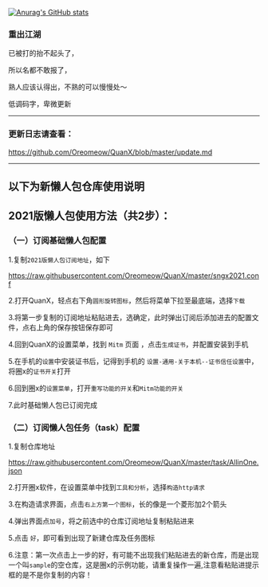 [![Anurag's GitHub stats](https://github-readme-stats.vercel.app/api?username=Oreomeow)](https://github.com/anuraghazra/github-readme-stats)

### 重出江湖

已被打的抬不起头了，

所以名都不敢报了，

熟人应该认得出，不熟的可以慢慢处～

低调码字，卑微更新

-----------------------

### 更新日志请查看：

https://github.com/Oreomeow/QuanX/blob/master/update.md

------------------------------------

## 以下为新懒人包仓库使用说明


## 2021版懒人包使用方法（共2步）：

### （一）订阅基础懒人包配置


  1.复制`2021版懒人包订阅地址`，如下
 
 https://raw.githubusercontent.com/Oreomeow/QuanX/master/sngx2021.conf

  2.打开QuanX，轻点右下角`圆形旋转图标`，然后将菜单下拉至最底端，选择`下载`
  
  3.将第一步复制的订阅地址粘贴进去，选确定，此时弹出订阅后添加进去的配置文件，点右上角的保存按钮保存即可

  4.回到QuanX的设置菜单，找到 `Mitm` 页面 ，点击`生成证书`，并配置安装到手机

  5.在手机的`设置`中安装证书后，记得到手机的 `设置-通用-关于本机--证书信任设置`中，将圈x的`证书开关`打开

  6.回到圈x的`设置菜单`，打开`重写功能的开关`和`Mitm功能的开关`

  7.此时基础懒人包已订阅完成
  


### （二）订阅懒人包任务（task）配置


  1.复制仓库地址
  
https://raw.githubusercontent.com/Oreomeow/QuanX/master/task/AllinOne.json

  2.打开圈x软件，在设置菜单中找到`工具和分析`，选择`构造http请求`

  3.在构造请求界面，点击`右上方第一个图标`，长的像是一个菱形加2个箭头

  4.弹出界面点`加号`，将之前选中的仓库订阅地址复制粘贴进来

  5.点击 `好`，即可看到出现了新建仓库及任务图标
  
  6.注意：第一次点击上一步的好，有可能不出现我们粘贴进去的新仓库，而是出现一个叫`sample`的空仓库，这是圈x的示例功能，请重复操作一遍,注意看粘贴进提示框的是不是你复制的内容！
